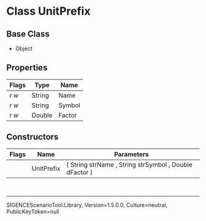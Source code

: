 # Class UnitPrefix
## Base Class
- Object
## Properties
Flags|Type|Name
-|-|-
*r* *w*|String|Name
*r* *w*|String|Symbol
*r* *w*|Double|Factor
## Constructors
Flags|Name|Parameters
-|-|-
&nbsp;|UnitPrefix|( String strName , String strSymbol , Double dFactor )

<br /><hr />
SIGENCEScenarioTool.Library, Version=1.5.0.0, Culture=neutral, PublicKeyToken=null
